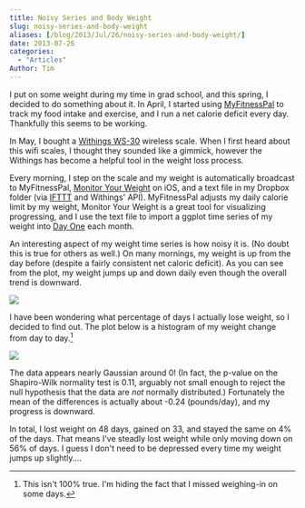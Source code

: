 ```yaml
---
title: Noisy Series and Body Weight
slug: noisy-series-and-body-weight
aliases: [/blog/2013/Jul/26/noisy-series-and-body-weight/]
date: 2013-07-26
categories:
  - "Articles"
Author: Tim
---
```


I put on some weight during my time in grad school, and this spring, I decided to do something about it.
In April, I started using [MyFitnessPal](www.myfitnesspal.com) to track my food intake and exercise, and I run a net calorie deficit every day. Thankfully this seems to be working.

In May, I bought a [Withings WS-30](http://www.amazon.com/Withings-Wireless-Scale-WS-30-Black/dp/B00AXYL4M6/ref=sr_1_4?ie=UTF8&qid=1374864050&sr=8-4&keywords=withings) wireless scale.
When I first heard about this wifi scales, I thought they sounded like a gimmick, however the Withings has become a helpful tool in the weight loss process.

Every morning, I step on the scale and my weight is automatically broadcast to MyFitnessPal, [Monitor Your Weight](
https://itunes.apple.com/us/app/monitor-your-weight/id413313086?mt=8) on iOS, and a text file in my Dropbox folder (via [IFTTT](ifttt.com) and Withings' API).
MyFitnessPal adjusts my daily calorie limit by my weight, Monitor Your Weight is a great tool for visualizing progressing, and I use the text file to import a ggplot time series of my weight into [Day One](dayoneapp.com) each month.

An interesting aspect of my weight time series is how noisy it is. (No doubt this is true for others as well.)
On many mornings, my weight is up from the day before (despite a fairly consistent net caloric deficit).
As you can see from the plot, my weight jumps up and down daily even though the overall trend is downward.

![](/uploads/2013/07/weightseries.png)

I have been wondering what percentage of days I actually lose weight, so I decided to find out.
The plot below is a histogram of my weight change from day to day.[^weight]

![](/uploads/2013/07/weighthist.png)

The data appears nearly Gaussian around 0! (In fact, the p-value on the Shapiro-Wilk normality test is 0.11, arguably not small enough to reject the null hypothesis that the data are *not* normally distributed.) Fortunately the mean of the differences is actually about -0.24 (pounds/day), and my progress is downward.

In total, I lost weight on 48 days, gained on 33, and stayed the same on 4% of the days.
That means I've steadly lost weight while only moving down on 56% of days.
I guess I don't need to be depressed every time my weight jumps up slightly....

[^weight]: This isn't 100% true. I'm hiding the fact that I missed weighing-in on some days.

